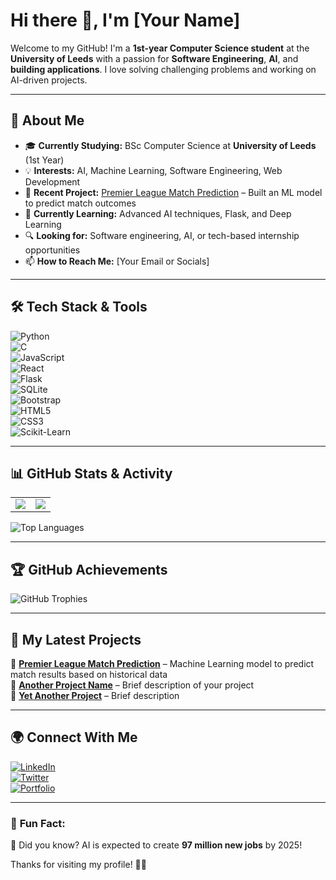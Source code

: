 # Hi there 👋, I'm [Your Name]  
Welcome to my GitHub! I'm a **1st-year Computer Science student** at the **University of Leeds** with a passion for **Software Engineering**, **AI**, and **building applications**. I love solving challenging problems and working on AI-driven projects.  

---

## 🚀 About Me  
- 🎓 **Currently Studying:** BSc Computer Science at **University of Leeds** (1st Year)  
- 💡 **Interests:** AI, Machine Learning, Software Engineering, Web Development  
- 🤖 **Recent Project:** [Premier League Match Prediction](#) – Built an ML model to predict match outcomes  
- 🌱 **Currently Learning:** Advanced AI techniques, Flask, and Deep Learning  
- 🔍 **Looking for:** Software engineering, AI, or tech-based internship opportunities  
- 📫 **How to Reach Me:** [Your Email or Socials]  

---

## 🛠️ Tech Stack & Tools  
![Python](https://img.shields.io/badge/-Python-3776AB?style=for-the-badge&logo=python&logoColor=white)  
![C](https://img.shields.io/badge/-C-A8B9CC?style=for-the-badge&logo=c&logoColor=white)  
![JavaScript](https://img.shields.io/badge/-JavaScript-F7DF1E?style=for-the-badge&logo=javascript&logoColor=black)  
![React](https://img.shields.io/badge/-React-61DAFB?style=for-the-badge&logo=react&logoColor=black)  
![Flask](https://img.shields.io/badge/-Flask-000000?style=for-the-badge&logo=flask&logoColor=white)  
![SQLite](https://img.shields.io/badge/-SQLite-003B57?style=for-the-badge&logo=sqlite&logoColor=white)  
![Bootstrap](https://img.shields.io/badge/-Bootstrap-563D7C?style=for-the-badge&logo=bootstrap&logoColor=white)  
![HTML5](https://img.shields.io/badge/-HTML5-E34F26?style=for-the-badge&logo=html5&logoColor=white)  
![CSS3](https://img.shields.io/badge/-CSS3-1572B6?style=for-the-badge&logo=css3&logoColor=white)  
![Scikit-Learn](https://img.shields.io/badge/-Scikit--Learn-F7931E?style=for-the-badge&logo=scikit-learn&logoColor=white)

---

## 📊 GitHub Stats & Activity  
<table>
  <tr>
    <td>
      <img src="https://github-readme-stats.vercel.app/api?username=YourUsername&show_icons=true&theme=radical" />
    </td>
    <td>
      <img src="https://github-readme-streak-stats.herokuapp.com/?user=YourUsername&theme=radical" />
    </td>
  </tr>
</table>

![Top Languages](https://github-readme-stats.vercel.app/api/top-langs/?username=YourUsername&layout=compact&theme=radical)

---

## 🏆 GitHub Achievements  
![GitHub Trophies](https://github-profile-trophy.vercel.app/?username=YourUsername&theme=radical&no-frame=true&margin-w=5)

---

## 🎯 My Latest Projects  
📌 **[Premier League Match Prediction](#)** – Machine Learning model to predict match results based on historical data  
📌 **[Another Project Name](#)** – Brief description of your project  
📌 **[Yet Another Project](#)** – Brief description  

---

## 🌍 Connect With Me  
[![LinkedIn](https://img.shields.io/badge/-LinkedIn-0077B5?style=for-the-badge&logo=linkedin&logoColor=white)](https://www.linkedin.com/in/YourProfile)  
[![Twitter](https://img.shields.io/badge/-Twitter-1DA1F2?style=for-the-badge&logo=twitter&logoColor=white)](https://twitter.com/YourHandle)  
[![Portfolio](https://img.shields.io/badge/-Portfolio-000000?style=for-the-badge&logo=vercel&logoColor=white)](https://YourPortfolio.com)  

---

### 📌 **Fun Fact:**  
🧠 Did you know? AI is expected to create **97 million new jobs** by 2025!  

Thanks for visiting my profile! 🚀🔥  
